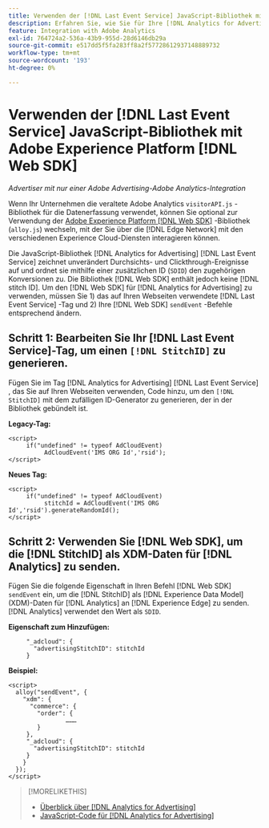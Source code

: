 ```yaml
---
title: Verwenden der [!DNL Last Event Service] JavaScript-Bibliothek mit [!DNL Web SDK]
description: Erfahren Sie, wie Sie für Ihre [!DNL Analytics for Advertising] Implementierung von der Verwendung der Bibliothek  [!DNL Analytics] [!DNL visitorAPI] zur Bibliothek [!DNL Experience Platform] [!DNL Web SDK] wechseln.
feature: Integration with Adobe Analytics
exl-id: 764724a2-536a-43b9-955d-28d6146db29a
source-git-commit: e517dd5f5fa283ff8a2f57728612937148889732
workflow-type: tm+mt
source-wordcount: '193'
ht-degree: 0%

---
```


# Verwenden der [!DNL Last Event Service] JavaScript-Bibliothek mit Adobe Experience Platform [!DNL Web SDK]

*Advertiser mit nur einer Adobe Advertising-Adobe Analytics-Integration*

Wenn Ihr Unternehmen die veraltete Adobe Analytics `visitorAPI.js` -Bibliothek für die Datenerfassung verwendet, können Sie optional zur Verwendung der [Adobe Experience Platform [!DNL Web SDK]](https://experienceleague.adobe.com/docs/experience-platform/edge/home.html) -Bibliothek (`alloy.js`) wechseln, mit der Sie über die [!DNL Edge Network] mit den verschiedenen Experience Cloud-Diensten interagieren können.

Die JavaScript-Bibliothek [!DNL Analytics for Advertising] [!DNL Last Event Service] zeichnet unverändert Durchsichts- und Clickthrough-Ereignisse auf und ordnet sie mithilfe einer zusätzlichen ID (`SDID`) den zugehörigen Konversionen zu. Die Bibliothek [!DNL Web SDK] enthält jedoch keine [!DNL stitch ID]. Um den [!DNL Web SDK] für [!DNL Analytics for Advertising] zu verwenden, müssen Sie 1) das auf Ihren Webseiten verwendete [!DNL Last Event Service] -Tag und 2) Ihre [!DNL Web SDK] `sendEvent` -Befehle entsprechend ändern.

## Schritt 1: Bearbeiten Sie Ihr [!DNL Last Event Service]-Tag, um einen `[!DNL StitchID]` zu generieren.

Fügen Sie im Tag [!DNL Analytics for Advertising] [!DNL Last Event Service] , das Sie auf Ihren Webseiten verwenden, Code hinzu, um den `[!DNL StitchID]` mit dem zufälligen ID-Generator zu generieren, der in der Bibliothek gebündelt ist.

**Legacy-Tag:**

```
<script>
     if("undefined" != typeof AdCloudEvent) 
          AdCloudEvent('IMS ORG Id','rsid');
</script>
```

**Neues Tag:**

```
<script>
     if("undefined" != typeof AdCloudEvent) 
          stitchId = AdCloudEvent('IMS ORG Id','rsid').generateRandomId();
</script>
```

## Schritt 2: Verwenden Sie [!DNL Web SDK], um die [!DNL StitchID] als XDM-Daten für [!DNL Analytics] zu senden.

Fügen Sie die folgende Eigenschaft in Ihren Befehl [!DNL Web SDK] `sendEvent` ein, um die [!DNL StitchID] als [!DNL Experience Data Model] (XDM)-Daten für [!DNL Analytics] an [!DNL Experience Edge] zu senden.<!-- The library sends the StitchID to [!DNL Experience Edge] as `[_adcloud.advertisingStitchID](https://github.com/adobe/xdm/blob/master/docs/reference/adobe/experience/adcloud/stitch.schema.md)`. --> [!DNL Analytics] verwendet den Wert als `SDID`.

**Eigenschaft zum Hinzufügen:**

```
     "_adcloud": {
       "advertisingStitchID": stitchId
     }
```

**Beispiel:**

```
<script>
  alloy("sendEvent", {
    "xdm": {
      "commerce": {
        "order": {
                ………
        }
     },
     "_adcloud": {
       "advertisingStitchID": stitchId
     }
    }
  });
</script>
```

>[!MORELIKETHIS]
>
>* [Überblick über  [!DNL Analytics for Advertising]](overview.md)
>* [JavaScript-Code für  [!DNL Analytics for Advertising]](/help/integrations/analytics/javascript.md)
